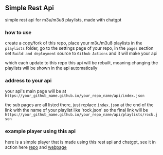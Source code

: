 ## Simple Rest Api
simple rest api for m3u/m3u8 playlists, made with chatgpt

### how to use
create a copy/fork of this repo, place your m3u/m3u8 playlists in the `playlists` folder, go to the settings page of your repo, in the `pages` section set `Build and deployment` source to `Github Actions` and it will make your api

which each update to this repo this api will be rebuilt, meaning changing the playlists will be shown in the api automatically

### address to your api
your api's main page will be at ``https://your_github_name.github.io/your_repo_name/api/index.json``

the sub pages are all listed there, just replace `index.json` at the end of the link with the name of your playlist like 'rock.json' so the final link will be ``https://your_github_name.github.io/your_repo_name/api/playlists/rock.json``

### example player using this api
here is a simple player that is made using this rest api and chatgpt, see it in action here [repo](https://github.com/junguler/m3u-player-web) and [webpage](https://junguler.github.io/m3u-player-web/)